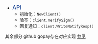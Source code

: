 * <font color='#003087' size='4'>API</font>
    * 初始化：`NewClient()`
    * 验签：`client.VerifySign()`
    * 回复通知：`client.WriteNotifyResp()`

其余部分 github gopay存在对应实现 [参见](https://github.com/go-pay/gopay)
